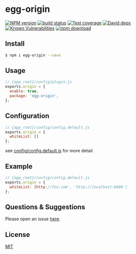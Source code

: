 # egg-origin

[![NPM version][npm-image]][npm-url]
[![build status][travis-image]][travis-url]
[![Test coverage][codecov-image]][codecov-url]
[![David deps][david-image]][david-url]
[![Known Vulnerabilities][snyk-image]][snyk-url]
[![npm download][download-image]][download-url]

[npm-image]: https://img.shields.io/npm/v/egg-origin.svg?style=flat-square
[npm-url]: https://npmjs.org/package/egg-origin
[travis-image]: https://img.shields.io/travis/eggjs/egg-origin.svg?style=flat-square
[travis-url]: https://travis-ci.org/eggjs/egg-origin
[codecov-image]: https://img.shields.io/codecov/c/github/eggjs/egg-origin.svg?style=flat-square
[codecov-url]: https://codecov.io/github/eggjs/egg-origin?branch=master
[david-image]: https://img.shields.io/david/eggjs/egg-origin.svg?style=flat-square
[david-url]: https://david-dm.org/eggjs/egg-origin
[snyk-image]: https://snyk.io/test/npm/egg-origin/badge.svg?style=flat-square
[snyk-url]: https://snyk.io/test/npm/egg-origin
[download-image]: https://img.shields.io/npm/dm/egg-origin.svg?style=flat-square
[download-url]: https://npmjs.org/package/egg-origin

<!--
Description here.
-->

## Install

```bash
$ npm i egg-origin --save
```

## Usage

```js
// {app_root}/config/plugin.js
exports.origin = {
  enable: true,
  package: 'egg-origin',
};
```

## Configuration

```js
// {app_root}/config/config.default.js
exports.origin = {
  whiteList: []
};
```

  see [config/config.default.js](config/config.default.js) for more detail.

  ## Example
  ```js
  // {app_root}/config/config.default.js
  exports.origin = {
    whiteList: [http://foo.com', 'http://localhost:8080']
  };
  ```
  <!-- example here -->

  ## Questions & Suggestions

  Please open an issue [here](https://github.com/temool/egg-origin/issues).

  ## License

  [MIT](LICENSE)
